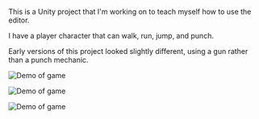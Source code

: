 This is a Unity project that I'm working on to teach myself how to use the editor.

I have a player character that can walk, run, jump, and punch.

Early versions of this project looked slightly different, using a gun rather than a punch mechanic.

![Demo of game](https://media.giphy.com/media/M511blzNp34AzHhyiH/giphy.gif)

![Demo of game](https://media.giphy.com/media/4kpRVwlwEiCLE0ueAQ/giphy.gif)

![Demo of game](https://media.giphy.com/media/ebu1WRR8AFEZ1DiQOm/giphy.gif)

